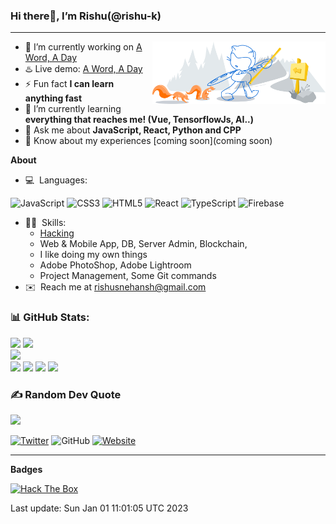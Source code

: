 <!-- START OF README -->
### Hi there👋, I’m Rishu(@rishu-k)
---

<a href="https://github.com/rishu-k"><img width="55%" align="right" alt="Github Artwork" src="https://raw.githubusercontent.com/rishu-k/rishu-k/master/assets/git-header.svg"/></a>

<!-- <h4>I like doing my own things.</h4> -->

- 🔭 I’m currently working on [A Word, A Day](https://github.com/rishu-k/recap)
- ♨️ Live demo: [A Word, A Day](https://awordaday.vercel.app/)
- ⚡ Fun fact **I can learn anything fast**
- 🌱 I’m currently learning **everything that reaches me! (Vue, TensorflowJs, AI..)**
- 💬 Ask me about **JavaScript, React, Python and CPP**
-  📄 Know about my experiences [coming soon](coming soon)

**About**
<!-- 
- Known languages:
  - 🇷🇴 Hindi
  - 🇬🇧 English
 -->
- 💻 ​ ​Languages: 

![JavaScript](https://img.shields.io/badge/javascript-%23323330.svg?style=for-the-badge&logo=javascript&logoColor=%23F7DF1E) 
![CSS3](https://img.shields.io/badge/css3-%231572B6.svg?style=for-the-badge&logo=css3&logoColor=white) 
![HTML5](https://img.shields.io/badge/html5-%23E34F26.svg?style=for-the-badge&logo=html5&logoColor=white) 
![React](https://img.shields.io/badge/react-%2320232a.svg?style=for-the-badge&logo=react&logoColor=%2361DAFB)
![TypeScript](https://img.shields.io/badge/typescript-%23007ACC.svg?style=for-the-badge&logo=typescript&logoColor=white) 
![Firebase](https://img.shields.io/badge/firebase-%23039BE5.svg?style=for-the-badge&logo=firebase)



- 👨‍💻 ​ ​Skills: 
  - [Hacking](http://www.hackthebox.eu/badge/image/16311)
  - Web & Mobile App, DB, Server Admin, Blockchain, 
  - I like doing my own things
  - Adobe PhotoShop, Adobe Lightroom
  - Project Management, Some Git commands
- ✉️ ​ ​Reach me at rishusnehansh@gmail.com
<!-- - 🔗  ​ ​Or more at [www.rishusnehansh.com](https://www.rishusnehansh.com) -->
### 📊 GitHub Stats:

![](http://github-readme-summary-cards.vercel.app/api/cards/profile-details?username=rishu-k&theme=github_dark) 
![](https://github-readme-stats.vercel.app/api?username=rishu-k&theme=react&hide_border=false&include_all_commits=false&count_private=false)<br/>
![](https://github-readme-streak-stats.herokuapp.com/?user=rishu-k&theme=react&hide_border=false)<br/>
![](http://github-profile-summary-cards.vercel.app/api/cards/repos-per-language?username=rishu-k&theme=github_dark)
![](http://github-profile-summary-cards.vercel.app/api/cards/most-commit-language?username=rishu-k&theme=github_dark)
![](http://github-profile-summary-cards.vercel.app/api/cards/stats?username=rishu-k&theme=github_dark)
![](http://github-profile-summary-cards.vercel.app/api/cards/productive-time?username=rishu-k&theme=github_dark&utcOffset=3)


### ✍️ Random Dev Quote
![](https://quotes-github-readme.vercel.app/api?type=horizontal&theme=tokyonight)


[![Twitter](https://img.shields.io/badge/Instagram-Follow-1c1c1c?style=for-the-badge&logo=instagram)](https://instagram.com/igx_chauhan)
![GitHub](https://img.shields.io/github/followers/rish-k?color=1c1c1c&label=follow&logo=github&style=for-the-badge)
[![Website](https://img.shields.io/badge/Portfolio-Visit-1c1c1c?style=for-the-badge)](https://rishu-k.github.io/Links/)


---

**Badges**

<a href="https://www.hackthebox.eu/profile/16311"><img height="58" src="http://www.hackthebox.eu/badge/image/16311" alt="Hack The Box" title="Hack The Box"></a>

<!-- START OF DYNAMIC CONTENT -->
Last update: Sun Jan 01 11:01:05 UTC 2023
<!-- END OF DYNAMIC CONTENT -->
<!-- END OF README -->
